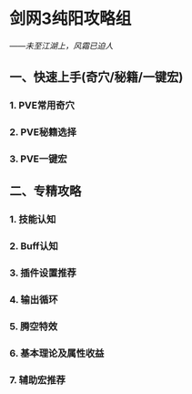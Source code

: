 # 剑网3纯阳攻略组  
_——未至江湖上，风霜已迫人_  
## 一、快速上手(奇穴/秘籍/一键宏)  
### 1.	PVE常用奇穴  
### 2.	PVE秘籍选择  
### 3.	PVE一键宏

## 二、专精攻略  
### 1.	技能认知  
### 2.	Buff认知  
### 3.	插件设置推荐  
### 4.	输出循环  
### 5.	腾空特效  
### 6.	基本理论及属性收益  
### 7.	辅助宏推荐  


